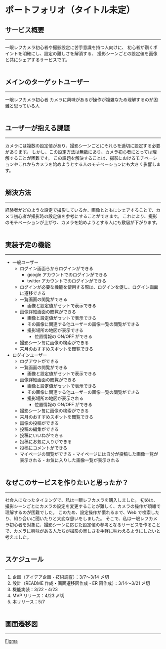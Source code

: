 # ポートフォリオ（タイトル未定）

## サービス概要

---

一眼レフカメラ初心者や撮影設定に苦手意識を持つ人向けに、
初心者が躓くポイントを明確にし、設定の難しさを解消する、
撮影シーンごとの設定値を画像と共にシェアするサービスです。
<br />
<br />

## メインのターゲットユーザー

---

一眼レフカメラ初心者
カメラに興味があるが操作が複雑なため理解するのが困難と思っている人
<br />
<br />

## ユーザーが抱える課題

---

カメラには複数の設定値があり、撮影シーンごとにそれらを適切に設定する必要があります。
しかし、この設定方法は無数にあり、カメラ初心者にとっては理解することが困難です。
この課題を解決することは、撮影におけるモチベーションやこれからカメラを始めようとする人のモチベーションにも大きく影響します。
<br />
<br />

## 解決方法

---

経験者がどのような設定で撮影しているか、画像とともにシェアすることで、カメラ初心者が撮影時の設定値を参考にすることができます。
これにより、撮影のモチベーションが上がり、カメラを始めようとする人にも敷居が下がります。
<br />
<br />

## 実装予定の機能

---

- 一般ユーザー
  - ログイン画面らからログインができる
    - google アカウントでのログインができる
    - twitter アカウントでのログインができる
  - ログインが必要な機能を使用する際は、ログインを促し、ログイン画面に遷移できる
  - 一覧画面の閲覧ができる
    - 画像と設定値がセットで表示できる
  - 画像詳細画面の閲覧ができる
    - 画像と設定値がセットで表示できる
    - その画像に関連する他ユーザーの画像一覧の閲覧ができる
    - 撮影場所の地図が表示できる
      - 位置情報の ON/OFF ができる
  - 撮影シーン毎に画像の検索ができる
  - 来月のおすすめスポットを閲覧できる
- ログインユーザー
  - ログアウトができる
  - 一覧画面の閲覧ができる
    - 画像と設定値がセットで表示できる
  - 画像詳細画面の閲覧ができる
    - 画像と設定値がセットで表示できる
    - その画像に関連する他ユーザーの画像一覧の閲覧ができる
    - 撮影場所の地図が表示される
      - 位置情報の ON/OFF ができる
  - 撮影シーン毎に画像の検索ができる
  - 来月のおすすめスポットを閲覧できる
  - 画像の投稿ができる
  - 投稿の編集ができる
  - 投稿にいいねができる
  - 投稿にお気に入りができる
  - 投稿にコメントができる
  - マイページの閲覧ができる - マイページには自分が投稿した画像一覧が表示される - お気に入りした画像一覧が表示される
    <br />
    <br />

## なぜこのサービスを作りたいと思ったか？

---

社会人になったタイミングで、私は一眼レフカメラを購入しました。
初めは、撮影シーンごとにカメラの設定を変更することが難しく、カメラの操作が煩雑で理解するのが困難でした。
このため、設定操作が慣れるまで、Web で検索したり、知り合いに聞いたりと大変な思いをしました。
そこで、私は一眼レフカメラ初心者を対象に、撮影シーンに応じた設定値の参考となるサービスを作ることで、カメラに興味がある人たちが撮影の楽しさを手軽に味わえるようにしたいと考えました。
<br />
<br />

## スケジュール

---

1. 企画（アイデア企画・技術調査）：3/7〜3/14 〆切
2. 設計（README 作成・画面遷移図作成・ER 図作成）：3/14〜3/21 〆切
3. 機能実装：3/22 - 4/23
4. MVP リリース：4/23 〆切
5. 本リリース：5/7
   <br />
   <br />

## 画面遷移図

---

[Figma](https://www.figma.com/file/yJIKilFlmQci2UixxIPald/%E7%94%BB%E9%9D%A2%E9%81%B7%E7%A7%BB%E5%9B%B3?node-id=0%3A1&t=3c1PpH1fZswfUZJc-1 "画面遷移図")
